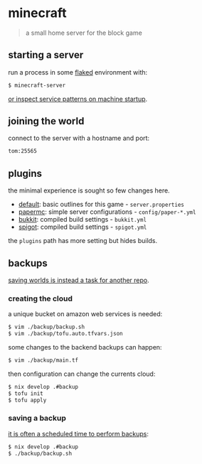 # minecraft

> a small home server for the block game

## starting a server

run a process in some [flaked][flakes] environment with:

```sh
$ minecraft-server
```

[or inspect service patterns on machine startup][service].

## joining the world

connect to the server with a hostname and port:

```sh
tom:25565
```

## plugins

the minimal experience is sought so few changes here.

- [default][default]: basic outlines for this game - `server.properties`
- [papermc][papermc]: simple server configurations - `config/paper-*.yml`
- [bukkit][bukkit]: compiled build settings - `bukkit.yml`
- [spigot][spigot]: compiled build settings - `spigot.yml`

the `plugins` path has more setting but hides builds.

## backups

[saving worlds is instead a task for another repo][backup].

### creating the cloud

a unique bucket on amazon web services is needed:

```sh
$ vim ./backup/backup.sh
$ vim ./backup/tofu.auto.tfvars.json
```

some changes to the backend backups can happen:

```sh
$ vim ./backup/main.tf
```

then configuration can change the currents cloud:

```sh
$ nix develop .#backup
$ tofu init
$ tofu apply
```

### saving a backup

[it is often a scheduled time to perform backups][timer]:

```sh
$ nix develop .#backup
$ ./backup/backup.sh
```

[backup]: https://github.com/zimeg/.DOTFILES/blob/abdb288a3e62712a49c01c97f408aa73a874e9ca/machines/tom/systemd/services/default.nix#L29-L40
[bukkit]: https://dev.bukkit.org
[default]: https://minecraft.fandom.com/wiki/Server.properties#Keys
[flakes]: https://wiki.nixos.org/wiki/Flakes
[papermc]: https://docs.papermc.io/paper
[service]: https://github.com/zimeg/.DOTFILES/blob/abdb288a3e62712a49c01c97f408aa73a874e9ca/machines/tom/systemd/services/default.nix#L41-L56
[spigot]: http://www.spigotmc.org/wiki/spigot-configuration/
[timer]: https://github.com/zimeg/.DOTFILES/blob/abdb288a3e62712a49c01c97f408aa73a874e9ca/machines/tom/systemd/timers/default.nix#L4-L9
